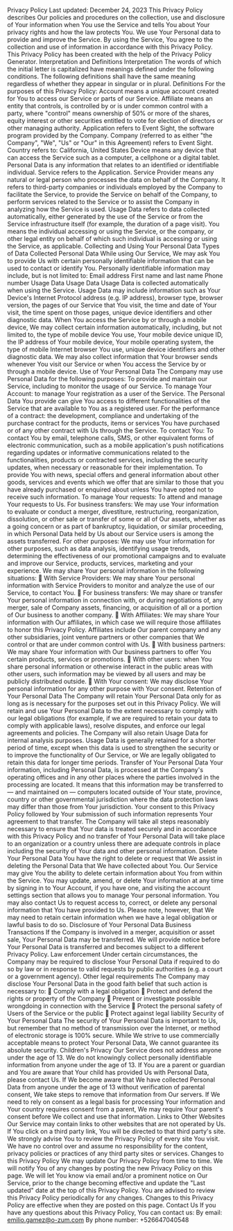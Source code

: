 Privacy Policy
Last updated: December 24, 2023
This Privacy Policy describes Our policies and procedures on the collection, use and 
disclosure of Your information when You use the Service and tells You about Your privacy 
rights and how the law protects You.
We use Your Personal data to provide and improve the Service. By using the Service, You 
agree to the collection and use of information in accordance with this Privacy Policy. This 
Privacy Policy has been created with the help of the Privacy Policy Generator.
Interpretation and Definitions
Interpretation
The words of which the initial letter is capitalized have meanings defined under the 
following conditions. The following definitions shall have the same meaning regardless of 
whether they appear in singular or in plural.
Definitions
For the purposes of this Privacy Policy:
Account means a unique account created for You to access our Service or parts of 
our Service.
Affiliate means an entity that controls, is controlled by or is under common control 
with a party, where "control" means ownership of 50% or more of the shares, equity 
interest or other securities entitled to vote for election of directors or other 
managing authority.
Application refers to Event Sight, the software program provided by the Company.
Company (referred to as either "the Company", "We", "Us" or "Our" in this 
Agreement) refers to Event Sight.
Country refers to: California, United States
Device means any device that can access the Service such as a computer, a 
cellphone or a digital tablet.
Personal Data is any information that relates to an identified or identifiable 
individual.
Service refers to the Application.
Service Provider means any natural or legal person who processes the data on 
behalf of the Company. It refers to third-party companies or individuals employed 
by the Company to facilitate the Service, to provide the Service on behalf of the 
Company, to perform services related to the Service or to assist the Company in 
analyzing how the Service is used.
Usage Data refers to data collected automatically, either generated by the use of the 
Service or from the Service infrastructure itself (for example, the duration of a page 
visit).
You means the individual accessing or using the Service, or the company, or other 
legal entity on behalf of which such individual is accessing or using the Service, as 
applicable.
Collecting and Using Your Personal Data
Types of Data Collected
Personal Data
While using Our Service, We may ask You to provide Us with certain personally identifiable 
information that can be used to contact or identify You. Personally identifiable information 
may include, but is not limited to:
Email address
First name and last name
Phone number
Usage Data
Usage Data
Usage Data is collected automatically when using the Service.
Usage Data may include information such as Your Device's Internet Protocol address (e.g. IP 
address), browser type, browser version, the pages of our Service that You visit, the time
and date of Your visit, the time spent on those pages, unique device identifiers and other 
diagnostic data.
When You access the Service by or through a mobile device, We may collect certain 
information automatically, including, but not limited to, the type of mobile device You use, 
Your mobile device unique ID, the IP address of Your mobile device, Your mobile operating 
system, the type of mobile Internet browser You use, unique device identifiers and other 
diagnostic data.
We may also collect information that Your browser sends whenever You visit our Service or 
when You access the Service by or through a mobile device.
Use of Your Personal Data
The Company may use Personal Data for the following purposes:
To provide and maintain our Service, including to monitor the usage of our 
Service.
To manage Your Account: to manage Your registration as a user of the Service. The 
Personal Data You provide can give You access to different functionalities of the 
Service that are available to You as a registered user.
For the performance of a contract: the development, compliance and undertaking 
of the purchase contract for the products, items or services You have purchased or 
of any other contract with Us through the Service.
To contact You: To contact You by email, telephone calls, SMS, or other equivalent 
forms of electronic communication, such as a mobile application's push notifications 
regarding updates or informative communications related to the functionalities, 
products or contracted services, including the security updates, when necessary or 
reasonable for their implementation.
To provide You with news, special offers and general information about other 
goods, services and events which we offer that are similar to those that you have 
already purchased or enquired about unless You have opted not to receive such 
information.
To manage Your requests: To attend and manage Your requests to Us.
For business transfers: We may use Your information to evaluate or conduct a 
merger, divestiture, restructuring, reorganization, dissolution, or other sale or 
transfer of some or all of Our assets, whether as a going concern or as part of 
bankruptcy, liquidation, or similar proceeding, in which Personal Data held by Us 
about our Service users is among the assets transferred.
For other purposes: We may use Your information for other purposes, such as data 
analysis, identifying usage trends, determining the effectiveness of our promotional 
campaigns and to evaluate and improve our Service, products, services, marketing 
and your experience.
We may share Your personal information in the following situations:
 With Service Providers: We may share Your personal information with Service 
Providers to monitor and analyze the use of our Service, to contact You.
 For business transfers: We may share or transfer Your personal information in 
connection with, or during negotiations of, any merger, sale of Company assets, 
financing, or acquisition of all or a portion of Our business to another company.
 With Affiliates: We may share Your information with Our affiliates, in which case we 
will require those affiliates to honor this Privacy Policy. Affiliates include Our parent 
company and any other subsidiaries, joint venture partners or other companies that We 
control or that are under common control with Us.
 With business partners: We may share Your information with Our business partners 
to offer You certain products, services or promotions.
 With other users: when You share personal information or otherwise interact in the 
public areas with other users, such information may be viewed by all users and may be 
publicly distributed outside.
 With Your consent: We may disclose Your personal information for any other purpose 
with Your consent.
Retention of Your Personal Data
The Company will retain Your Personal Data only for as long as is necessary for the 
purposes set out in this Privacy Policy. We will retain and use Your Personal Data to the 
extent necessary to comply with our legal obligations (for example, if we are required to 
retain your data to comply with applicable laws), resolve disputes, and enforce our legal 
agreements and policies.
The Company will also retain Usage Data for internal analysis purposes. Usage Data is 
generally retained for a shorter period of time, except when this data is used to strengthen 
the security or to improve the functionality of Our Service, or We are legally obligated to 
retain this data for longer time periods.
Transfer of Your Personal Data
Your information, including Personal Data, is processed at the Company's operating offices 
and in any other places where the parties involved in the processing are located. It means 
that this information may be transferred to — and maintained on — computers located 
outside of Your state, province, country or other governmental jurisdiction where the data 
protection laws may differ than those from Your jurisdiction.
Your consent to this Privacy Policy followed by Your submission of such information 
represents Your agreement to that transfer.
The Company will take all steps reasonably necessary to ensure that Your data is treated 
securely and in accordance with this Privacy Policy and no transfer of Your Personal Data 
will take place to an organization or a country unless there are adequate controls in place 
including the security of Your data and other personal information.
Delete Your Personal Data
You have the right to delete or request that We assist in deleting the Personal Data that We 
have collected about You.
Our Service may give You the ability to delete certain information about You from within 
the Service.
You may update, amend, or delete Your information at any time by signing in to Your 
Account, if you have one, and visiting the account settings section that allows you to manage 
Your personal information. You may also contact Us to request access to, correct, or delete 
any personal information that You have provided to Us.
Please note, however, that We may need to retain certain information when we have a legal 
obligation or lawful basis to do so.
Disclosure of Your Personal Data
Business Transactions
If the Company is involved in a merger, acquisition or asset sale, Your Personal Data may be 
transferred. We will provide notice before Your Personal Data is transferred and becomes 
subject to a different Privacy Policy.
Law enforcement
Under certain circumstances, the Company may be required to disclose Your Personal Data 
if required to do so by law or in response to valid requests by public authorities (e.g. a court 
or a government agency).
Other legal requirements
The Company may disclose Your Personal Data in the good faith belief that such action is 
necessary to:
 Comply with a legal obligation
 Protect and defend the rights or property of the Company
 Prevent or investigate possible wrongdoing in connection with the Service
 Protect the personal safety of Users of the Service or the public
 Protect against legal liability
Security of Your Personal Data
The security of Your Personal Data is important to Us, but remember that no method of 
transmission over the Internet, or method of electronic storage is 100% secure. While We 
strive to use commercially acceptable means to protect Your Personal Data, We cannot 
guarantee its absolute security.
Children's Privacy
Our Service does not address anyone under the age of 13. We do not knowingly collect 
personally identifiable information from anyone under the age of 13. If You are a parent or 
guardian and You are aware that Your child has provided Us with Personal Data, please 
contact Us. If We become aware that We have collected Personal Data from anyone under 
the age of 13 without verification of parental consent, We take steps to remove that 
information from Our servers.
If We need to rely on consent as a legal basis for processing Your information and Your 
country requires consent from a parent, We may require Your parent's consent before We 
collect and use that information.
Links to Other Websites
Our Service may contain links to other websites that are not operated by Us. If You click on a 
third party link, You will be directed to that third party's site. We strongly advise You to 
review the Privacy Policy of every site You visit.
We have no control over and assume no responsibility for the content, privacy policies or 
practices of any third party sites or services.
Changes to this Privacy Policy
We may update Our Privacy Policy from time to time. We will notify You of any changes by 
posting the new Privacy Policy on this page.
We will let You know via email and/or a prominent notice on Our Service, prior to the 
change becoming effective and update the "Last updated" date at the top of this Privacy 
Policy.
You are advised to review this Privacy Policy periodically for any changes. Changes to this 
Privacy Policy are effective when they are posted on this page.
Contact Us
If you have any questions about this Privacy Policy, You can contact us:
By email: emilio.gamez@o-zum.com
By phone number: +526647040548
